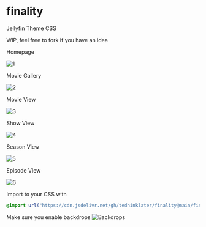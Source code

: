 # finality
Jellyfin Theme CSS

WIP, feel free to fork if you have an idea

Homepage

![1](https://github.com/tedhinklater/finality/assets/66086488/79480698-50f5-43d8-bb9d-cf7823f9e754)

Movie Gallery

![2](https://github.com/tedhinklater/finality/assets/66086488/fd28de71-7146-4113-a932-3eaced9d23a4)

Movie View

![3](https://github.com/tedhinklater/finality/assets/66086488/1c277dc5-c669-45e5-afe0-aabf1c4685a1)

Show View

![4](https://github.com/tedhinklater/finality/assets/66086488/0535f898-7d14-44b0-98b3-9651e59f154a)

Season View

![5](https://github.com/tedhinklater/finality/assets/66086488/e1745e5e-bffb-4e06-857e-03b718220108)

Episode View

![6](https://github.com/tedhinklater/finality/assets/66086488/c50b4ca2-7f3a-4198-a8a7-ee895132b41f)

Import to your CSS with

```css
@import url("https://cdn.jsdelivr.net/gh/tedhinklater/finality@main/finality.css");

```
Make sure you enable backdrops
![Backdrops](https://i.imgur.com/18D9IO3.png)
